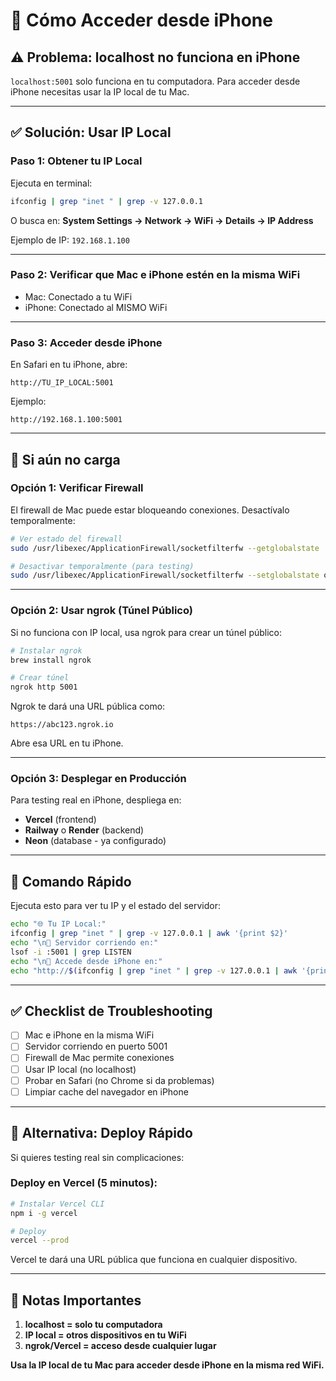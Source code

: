 # 📱 Cómo Acceder desde iPhone

## ⚠️ Problema: localhost no funciona en iPhone

`localhost:5001` solo funciona en tu computadora. Para acceder desde iPhone necesitas usar la IP local de tu Mac.

---

## ✅ Solución: Usar IP Local

### **Paso 1: Obtener tu IP Local**

Ejecuta en terminal:
```bash
ifconfig | grep "inet " | grep -v 127.0.0.1
```

O busca en:
**System Settings → Network → WiFi → Details → IP Address**

Ejemplo de IP: `192.168.1.100`

---

### **Paso 2: Verificar que Mac e iPhone estén en la misma WiFi**

- Mac: Conectado a tu WiFi
- iPhone: Conectado al MISMO WiFi

---

### **Paso 3: Acceder desde iPhone**

En Safari en tu iPhone, abre:
```
http://TU_IP_LOCAL:5001
```

Ejemplo:
```
http://192.168.1.100:5001
```

---

## 🔧 Si aún no carga

### **Opción 1: Verificar Firewall**

El firewall de Mac puede estar bloqueando conexiones. Desactívalo temporalmente:

```bash
# Ver estado del firewall
sudo /usr/libexec/ApplicationFirewall/socketfilterfw --getglobalstate

# Desactivar temporalmente (para testing)
sudo /usr/libexec/ApplicationFirewall/socketfilterfw --setglobalstate off
```

---

### **Opción 2: Usar ngrok (Túnel Público)**

Si no funciona con IP local, usa ngrok para crear un túnel público:

```bash
# Instalar ngrok
brew install ngrok

# Crear túnel
ngrok http 5001
```

Ngrok te dará una URL pública como:
```
https://abc123.ngrok.io
```

Abre esa URL en tu iPhone.

---

### **Opción 3: Desplegar en Producción**

Para testing real en iPhone, despliega en:
- **Vercel** (frontend)
- **Railway** o **Render** (backend)
- **Neon** (database - ya configurado)

---

## 🎯 Comando Rápido

Ejecuta esto para ver tu IP y el estado del servidor:

```bash
echo "🌐 Tu IP Local:"
ifconfig | grep "inet " | grep -v 127.0.0.1 | awk '{print $2}'
echo "\n📡 Servidor corriendo en:"
lsof -i :5001 | grep LISTEN
echo "\n📱 Accede desde iPhone en:"
echo "http://$(ifconfig | grep "inet " | grep -v 127.0.0.1 | awk '{print $2}' | head -1):5001"
```

---

## ✅ Checklist de Troubleshooting

- [ ] Mac e iPhone en la misma WiFi
- [ ] Servidor corriendo en puerto 5001
- [ ] Firewall de Mac permite conexiones
- [ ] Usar IP local (no localhost)
- [ ] Probar en Safari (no Chrome si da problemas)
- [ ] Limpiar cache del navegador en iPhone

---

## 🚀 Alternativa: Deploy Rápido

Si quieres testing real sin complicaciones:

### **Deploy en Vercel (5 minutos):**
```bash
# Instalar Vercel CLI
npm i -g vercel

# Deploy
vercel --prod
```

Vercel te dará una URL pública que funciona en cualquier dispositivo.

---

## 📝 Notas Importantes

1. **localhost = solo tu computadora**
2. **IP local = otros dispositivos en tu WiFi**
3. **ngrok/Vercel = acceso desde cualquier lugar**

**Usa la IP local de tu Mac para acceder desde iPhone en la misma red WiFi.**
